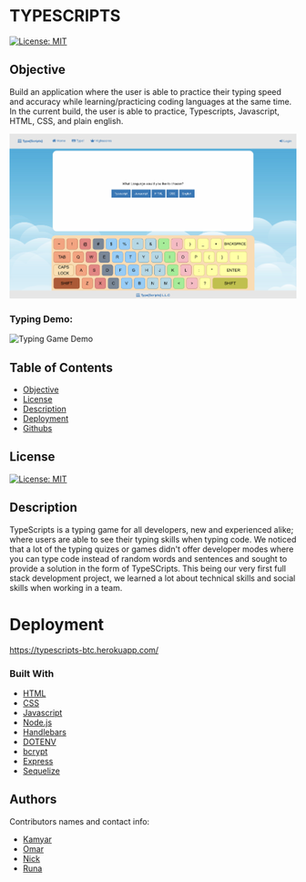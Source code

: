 # TYPESCRIPTS

[![License: MIT](https://img.shields.io/badge/License-MIT-yellow.svg)](https://opensource.org/licenses/MIT)

## Objective
Build an application where the user is able to practice their typing speed and accuracy while learning/practicing coding languages at the same time. In the current build, the user is able to practice, Typescripts, Javascript, HTML, CSS, and plain english.

![Typing Game Image](public/assets/app-demo.png)

### Typing Demo:

![Typing Game Demo](public/assets/typing-demo.gif)


  ## Table of Contents 
- [Objective](#objective)
- [License](#license)
- [Description](#description)
- [Deployment](#deployment)
- [Githubs](#githubs)

## License
[![License: MIT](https://img.shields.io/badge/License-MIT-yellow.svg)](https://opensource.org/licenses/MIT)

## Description

TypeScripts is a typing game for all developers, new and experienced alike; where users are able to see their typing skills when typing code. We noticed that a lot of the typing quizes or games didn't offer developer modes where you can type code instead of random words and sentences and sought to provide a solution in the form of TypeSCripts. This being our very first full stack development project, we learned a lot about technical skills and social skills when working in a team.

# Deployment

https://typescripts-btc.herokuapp.com/

### Built With

* [HTML](https://developer.mozilla.org/en-US/docs/Web/HTML)
* [CSS](https://developer.mozilla.org/en-US/docs/Web/CSS)
* [Javascript](https://developer.mozilla.org/en-US/docs/Web/JavaScript)
* [Node.js](https://nodejs.org/en/)
* [Handlebars](https://handlebarsjs.com/)
* [DOTENV](https://www.npmjs.com/package/dotenv)
* [bcrypt](https://www.npmjs.com/package/bcrypt)
* [Express](https://www.npmjs.com/package/express)
* [Sequelize](https://sequelize.org/)

## Authors

Contributors names and contact info:

* [Kamyar](https://github.com/Kam-Mivehchi)
* [Omar](https://github.com/OmarAce)
* [Nick](https://github.com/nicholasamarillo)
* [Runa](https://github.com/runaariga)
